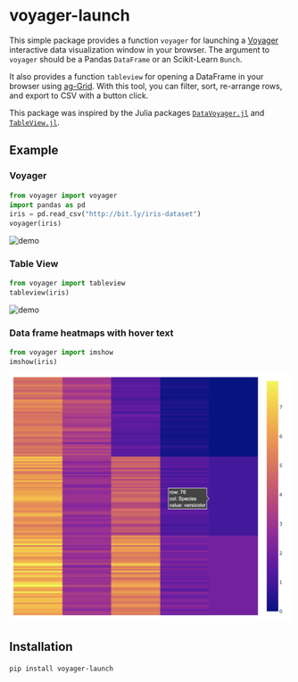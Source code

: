 
# voyager-launch

This simple package provides a function `voyager` for launching a [Voyager](https://github.com/vega/voyager) interactive data visualization window in your browser. The argument to `voyager` should be a Pandas `DataFrame` or an Scikit-Learn `Bunch`. 

It also provides a function `tableview` for opening a DataFrame in your browser using [ag-Grid](https://www.ag-grid.com). With this tool, you can filter, sort, re-arrange rows, and export to CSV with a button click.

This package was inspired by the Julia packages [`DataVoyager.jl`](https://github.com/queryverse/DataVoyager.jl) and [`TableView.jl`](https://github.com/JuliaComputing/TableView.jl).

## Example

### Voyager

```python
from voyager import voyager
import pandas as pd
iris = pd.read_csv("http://bit.ly/iris-dataset")
voyager(iris)
```
![demo](https://raw.githubusercontent.com/sswatson/voyager-launch/master/images/voyager.png)

### Table View

```python
from voyager import tableview
tableview(iris)
```

![demo](https://raw.githubusercontent.com/sswatson/voyager-launch/master/images/tableview.png)

### Data frame heatmaps with hover text

```python
from voyager import imshow
imshow(iris)
```

![demo](https://raw.githubusercontent.com/sswatson/voyager-launch/master/images/imshow.png)

## Installation

`pip install voyager-launch`